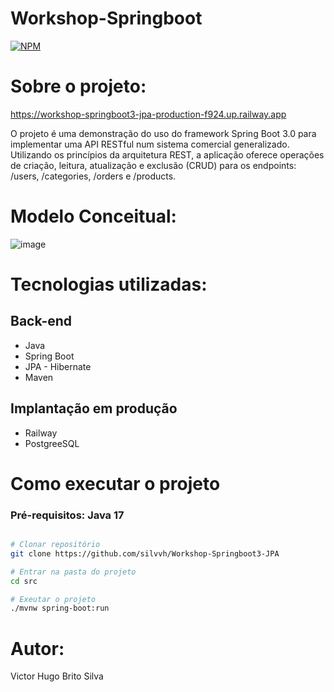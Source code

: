 # Workshop-Springboot

[![NPM](https://img.shields.io/npm/l/react)](https://github.com/silvvh/Workshop-Springboot3-JPA/blob/main/LICENSE)

# Sobre o projeto:

https://workshop-springboot3-jpa-production-f924.up.railway.app

O projeto é uma demonstração do uso do framework Spring Boot 3.0 para implementar uma API RESTful num sistema comercial generalizado.
Utilizando os princípios da arquitetura REST, a aplicação oferece operações de criação, leitura, atualização e exclusão (CRUD) para os endpoints: /users, /categories, /orders e /products.

# Modelo Conceitual:
![image](https://github.com/silvvh/Workshop-Springboot3-JPA/assets/116448381/f6c21101-948b-4766-a642-6e3c2d66cb10)

# Tecnologias utilizadas:
## Back-end
- Java
- Spring Boot
- JPA - Hibernate
- Maven
## Implantação em produção
- Railway
- PostgreeSQL

# Como executar o projeto
### Pré-requisitos: Java 17

```bash

# Clonar repositório
git clone https://github.com/silvvh/Workshop-Springboot3-JPA

# Entrar na pasta do projeto
cd src

# Exeutar o projeto
./mvnw spring-boot:run
```
# Autor:

Victor Hugo Brito Silva

